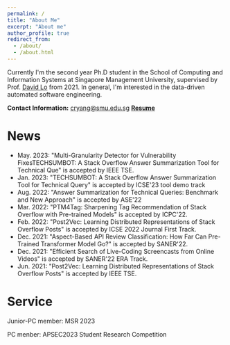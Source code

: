 ```yaml
---
permalink: /
title: "About Me"
excerpt: "About me"
author_profile: true
redirect_from: 
  - /about/
  - /about.html
---
```

Currently I'm the second year Ph.D student in the School of Computing and Information Systems at Singapore Management University, supervised by Prof. [David Lo](http://www.mysmu.edu/faculty/davidlo/) from 2021. In general, I'm interested in the data-driven automated software engineering.

**Contact Information:** <cryang@smu.edu.sg>   [**Resume**](http://autumn-city.github.io/files/resume.pdf)

# News

+ May. 2023: "Multi-Granularity Detector for Vulnerability FixesTECHSUMBOT: A Stack Overflow Answer Summarization Tool for Technical Que" is accepted by IEEE TSE.
+ Jan. 2023: "TECHSUMBOT: A Stack Overflow Answer Summarization Tool for Technical Query" is accepted by ICSE'23 tool demo track
+ Aug. 2022: "Answer Summarization for Technical Queries: Benchmark and New Approach" is accepted by ASE'22
+ Mar. 2022: "PTM4Tag: Sharpening Tag Recommendation of Stack Overflow with Pre-trained Models" is accepted by ICPC'22.
+ Feb. 2022: "Post2Vec: Learning Distributed Representations of Stack Overflow Posts" is accepted by ICSE 2022 Journal First Track.
+ Dec. 2021: "Aspect-Based API Review Classification: How Far Can Pre-Trained Transformer Model Go?" is accepted by SANER'22.
+ Dec. 2021: "Efficient Search of Live-Coding Screencasts from Online Videos" is accepted by SANER'22 ERA Track.
+ Jun. 2021: "Post2Vec: Learning Distributed Representations of Stack Overflow Posts" is accepted by IEEE TSE.

# Service

Junior-PC member: MSR 2023

PC menber: APSEC2023 Student Research Competition

